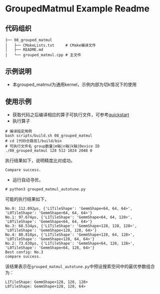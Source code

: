 # GroupedMatmul Example Readme
## 代码组织
```
├── 08_grouped_matmul
│   ├── CMakeLists.txt     # CMake编译文件
│   ├── README.md
│   └── grouped_matmul.cpp # 主文件
```
## 示例说明
- 本grouped_matmul为通用kernel，示例内部为切k情况下的使用
## 使用示例
- 获取代码之后编译相应的算子可执行文件，可参考[quickstart](../../docs/quickstart.md#算子编译)
- 执行算子
```
# 编译指定用例
bash scripts/build.sh 08_grouped_matmul
# cd [代码仓路径]/build/bin
# 可执行文件名 group数量|m轴|n轴|k轴|Device ID
./08_grouped_matmul 128 512 1024 2048 0
```
执行结果如下，说明精度比对成功。
```
Compare success.
```
- 运行自动寻优，
```
# python3 grouped_matmul_autotune.py
```
可能的执行结果如下，
```
No.0: 112.092μs, {'L1TileShape': 'GemmShape<64, 64, 64>', 'L0TileShape': 'GemmShape<64, 64, 64>'}
No.1: 97.674μs, {'L1TileShape': 'GemmShape<64, 64, 128>', 'L0TileShape': 'GemmShape<64, 64, 64>'}
No.3: 68.534μs, {'L1TileShape': 'GemmShape<128, 128, 128>', 'L0TileShape': 'GemmShape<128, 128, 64>'}
No.4: 80.810μs, {'L1TileShape': 'GemmShape<128, 64, 128>', 'L0TileShape': 'GemmShape<128, 64, 64>'}
No.2: 73.630μs, {'L1TileShape': 'GemmShape<64, 128, 128>', 'L0TileShape': 'GemmShape<64, 128, 64>'}
Best config: No.3
compare success.
```
该结果表示在`grouped_matmul_autotune.py`中预设搜索空间中的最优参数组合为：
```
L1TileShape: GemmShape<128, 128, 128>
L0TileShape: GemmShape<128, 128, 64>
```
